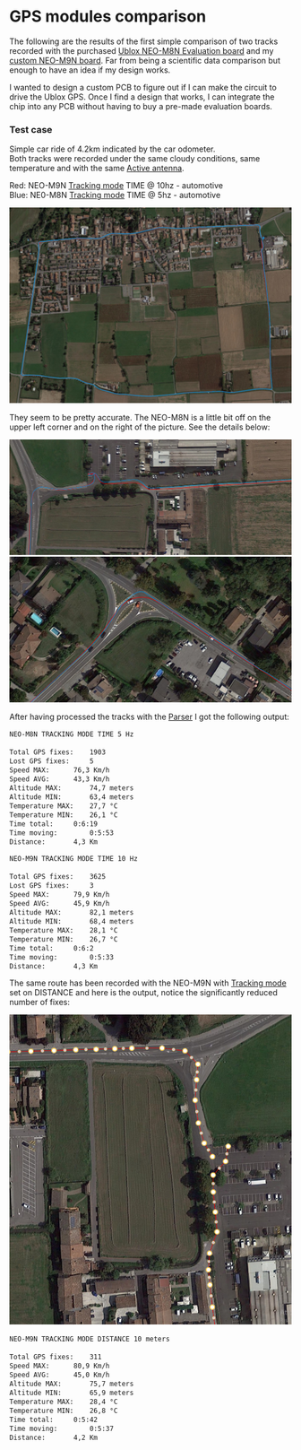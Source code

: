 # GPS modules comparison

The following are the results of the first simple comparison of two tracks recorded with the purchased [Ublox NEO-M8N Evaluation board](https://www.gnss.store/gnss-gps-modules/44-ublox-neo-m8n-gps-gnss-receiver-board-with-sma-for-uav-robots.html) and my [custom NEO-M9N board](https://github.com/Gbertaz/GloBoSaT/blob/master/images/neo-m9n.jpg). Far from being a scientific data comparison but enough to have an idea if my design works.

I wanted to design a custom PCB to figure out if I can make the circuit to drive the Ublox GPS. Once I find a design that works, I can integrate the chip into any PCB without having to buy a pre-made evaluation boards.

### Test case
Simple car ride of 4.2km indicated by the car odometer.\
Both tracks were recorded under the same cloudy conditions, same temperature and with the same [Active antenna](https://www.gnss.store/rf-gps-antennas/25-high-performance-active-gps-antenna.html).

Red:  NEO-M9N [Tracking mode](https://github.com/Gbertaz/GloBoSaT/blob/master/doc/TrackingModes.md) TIME @ 10hz - automotive \
Blue: NE0-M8N [Tracking mode](https://github.com/Gbertaz/GloBoSaT/blob/master/doc/TrackingModes.md) TIME @ 5hz - automotive

![Gps modules comparison](https://github.com/Gbertaz/GloBoSaT/blob/master/images/test1.png)

 They seem to be pretty accurate. The NEO-M8N is a little bit off on the upper left corner and on the right of the picture. See the details below:
 
 
 ![Gps modules comparison](https://github.com/Gbertaz/GloBoSaT/blob/master/images/detail1.png)
 ![Gps modules comparison](https://github.com/Gbertaz/GloBoSaT/blob/master/images/detail2.png)
 
 
 After having processed the tracks with the [Parser](https://github.com/Gbertaz/GlobosatTrackParser) I got the following output:
 
```
NEO-M8N TRACKING MODE TIME 5 Hz

Total GPS fixes:	1903
Lost GPS fixes:		5
Speed MAX:		76,3 Km/h
Speed AVG:		43,3 Km/h
Altitude MAX:		74,7 meters
Altitude MIN:		63,4 meters
Temperature MAX:	27,7 °C
Temperature MIN:	26,1 °C
Time total:		0:6:19
Time moving:		0:5:53
Distance:		4,3 Km
```
 
```
NEO-M9N TRACKING MODE TIME 10 Hz

Total GPS fixes:	3625
Lost GPS fixes:		3
Speed MAX:		79,9 Km/h
Speed AVG:		45,9 Km/h
Altitude MAX:		82,1 meters
Altitude MIN:		68,4 meters
Temperature MAX:	28,1 °C
Temperature MIN:	26,7 °C
Time total:		0:6:2
Time moving:		0:5:33
Distance:		4,3 Km
```
 
 The same route has been recorded with the NEO-M9N with [Tracking mode](https://github.com/Gbertaz/GloBoSaT/blob/master/doc/TrackingModes.md) set on DISTANCE and here is the output, notice the significantly reduced number of fixes:
 
![Tracking mode distance](https://github.com/Gbertaz/GloBoSaT/blob/master/images/detail10m.png)

```
NEO-M9N TRACKING MODE DISTANCE 10 meters

Total GPS fixes:	311
Speed MAX:		80,9 Km/h
Speed AVG:		45,0 Km/h
Altitude MAX:		75,7 meters
Altitude MIN:		65,9 meters
Temperature MAX:	28,4 °C
Temperature MIN:	26,8 °C
Time total:		0:5:42
Time moving:		0:5:37
Distance:		4,2 Km
```
